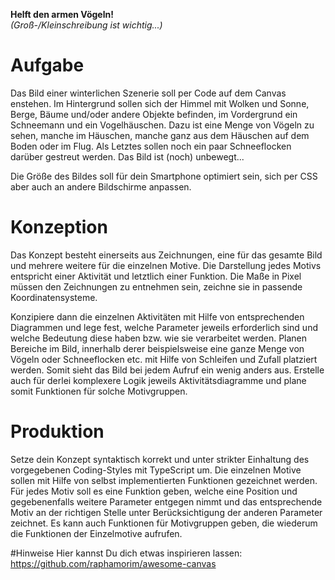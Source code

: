 **Helft den armen Vögeln!**  
_(Groß-/Kleinschreibung ist wichtig...)_

# Aufgabe
Das Bild einer winterlichen Szenerie soll per Code auf dem Canvas enstehen. Im Hintergrund sollen sich der Himmel mit Wolken und Sonne, Berge, Bäume und/oder andere Objekte befinden, im Vordergrund ein Schneemann und ein Vogelhäuschen. Dazu ist eine Menge von Vögeln zu sehen, manche im Häuschen, manche ganz aus dem Häuschen auf dem Boden oder im Flug. Als Letztes sollen noch ein paar Schneeflocken darüber gestreut werden. Das Bild ist (noch) unbewegt...

Die Größe des Bildes soll für dein Smartphone optimiert sein, sich per CSS aber auch an andere Bildschirme anpassen.

# Konzeption
Das Konzept besteht einerseits aus Zeichnungen, eine für das gesamte Bild und mehrere weitere für die einzelnen Motive. Die Darstellung jedes Motivs entspricht einer Aktivität und letztlich einer Funktion. Die Maße in Pixel müssen den Zeichnungen zu entnehmen sein, zeichne sie in passende Koordinatensysteme. 

Konzipiere dann die einzelnen Aktivitäten mit Hilfe von entsprechenden Diagrammen und lege fest, welche Parameter jeweils erforderlich sind und welche Bedeutung diese haben bzw. wie sie verarbeitet werden. Planen Bereiche im Bild, innerhalb derer beispielsweise eine ganze Menge von Vögeln oder Schneeflocken etc. mit Hilfe von Schleifen und Zufall platziert werden. Somit sieht das Bild bei jedem Aufruf ein wenig anders aus. Erstelle auch für derlei komplexere Logik jeweils Aktivitätsdiagramme und plane somit Funktionen für solche Motivgruppen.  

# Produktion
Setze dein Konzept syntaktisch korrekt und unter strikter Einhaltung des vorgegebenen Coding-Styles mit TypeScript um. Die einzelnen Motive sollen mit Hilfe von selbst implementierten Funktionen gezeichnet werden. Für jedes Motiv soll es eine Funktion geben, welche eine Position und gegebenenfalls weitere Parameter entgegen nimmt und das entsprechende Motiv an der richtigen Stelle unter Berücksichtigung der anderen Parameter zeichnet. Es kann auch Funktionen für Motivgruppen geben, die wiederum die Funktionen der Einzelmotive aufrufen.

#Hinweise
Hier kannst Du dich etwas inspirieren lassen: https://github.com/raphamorim/awesome-canvas

